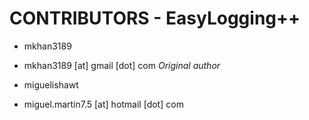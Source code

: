 CONTRIBUTORS - EasyLogging++
============================

 * mkhan3189
 
  - mkhan3189 [at] gmail [dot] com *Original author*
 * miguelishawt
 
  - miguel.martin7.5 [at] hotmail [dot] com
